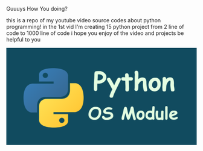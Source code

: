 Guuuys How You doing?

this is a repo of my youtube video source codes about python programming!
in the 1st vid I'm creating 15 python project from 2 line of code to 1000 line of code
i hope you enjoy of the video and projects be helpful to you 

![alt text](assets/img.png)